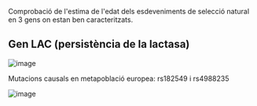 Comprobació de l'estima de l'edat dels esdeveniments de selecció natural en 3 gens on estan ben caracteritzats. 

## Gen LAC (persistència de la lactasa)
![image](https://user-images.githubusercontent.com/112875889/191294344-cc9076bf-e585-46f1-b189-243c2c4a7567.png)

Mutacions causals en metapoblació europea: rs182549 i rs4988235

![image](https://user-images.githubusercontent.com/112875889/191294399-2cbda72a-9b91-4ffa-8840-d833fe232f1b.png)
